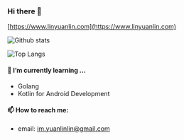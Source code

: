 ### Hi there 👋

[https://www.linyuanlin.com](https://www.linyuanlin.com)

![Github stats](https://github-readme-stats.vercel.app/api?username=ken20001207&show_icons=true)

![Top Langs](https://github-readme-stats.vercel.app/api/top-langs/?username=ken20001207&layout=compact)

#### 🌱 I’m currently learning ...

- Golang
- Kotlin for Android Development

#### 📫 How to reach me:

- email: im.yuanlinlin@gmail.com
